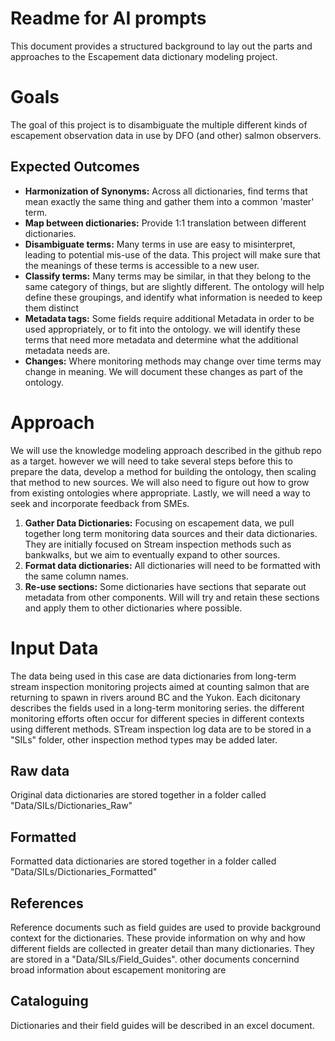 # Readme for AI prompts
This document provides a structured background to lay out the parts and approaches to the Escapement data dictionary modeling project.

# Goals
The goal of this project is to disambiguate the multiple different kinds of escapement observation data in use by DFO (and other) salmon observers.

## Expected Outcomes
 - **Harmonization of Synonyms:**  Across all dictionaries, find terms that mean exactly the same thing and gather them into a common 'master' term. 
 - **Map between dictionaries:** Provide 1:1 translation between different dictionaries. 
 - **Disambiguate terms:**  Many terms in use are easy to misinterpret, leading to potential mis-use of the data. This project will make sure that the meanings of these terms is accessible to a new user.
 - **Classify terms:** Many terms may be similar, in that they belong to the same category of things, but are slightly different. The ontology will help define these groupings, and identify what information is needed to keep them distinct
 - **Metadata tags:** Some fields require additional Metadata in order to be used appropriately, or to fit into the ontology. we will identify these terms that need more metadata and determine what the additional metadata needs are.  
 - **Changes:** Where monitoring methods may change over time terms may change in meaning.  We will document these changes as part of the ontology. 

# Approach
We will use the knowledge modeling approach described in the github repo as a target.  however we will need to take several steps before this to prepare the data, develop a method for building the ontology, then scaling that method to new sources. We will also need to figure out how to grow from existing ontologies where appropriate. Lastly, we will need a way to seek and incorporate feedback from SMEs.

1. **Gather Data Dictionaries:** Focusing on escapement data, we pull together long term monitoring data sources and their data dictionaries. They are initially focused on Stream inspection methods such as bankwalks,  but we aim to eventually expand to other sources.  
2. **Format data dictionaries:** All dictionaries will need to be formatted with the same column names. 
3. **Re-use sections:** Some dictionaries have sections that separate out metadata from other components.  Will will try and retain these sections and apply them to other dictionaries where possible. 



# Input Data
The data being used in this case are data dictionaries from long-term stream inspection monitoring projects aimed at counting salmon that are returning to spawn in rivers around BC and the Yukon. Each dicitonary describes the fields used in a long-term monitoring series.   the different monitoring efforts often occur for different species in different contexts using different methods.  STream inspection log data are to be stored in a "SILs" folder, other inspection method types may be added later.

## Raw data
Original data dictionaries are stored together in a folder called "Data/SILs/Dictionaries_Raw"

## Formatted 
Formatted data dictionaries are stored together in a folder called "Data/SILs/Dictionaries_Formatted"

## References
Reference documents such as field guides are used to provide background context for the dictionaries.  These provide information on why and how different fields are collected in greater detail than many dictionaries. They are stored in a "Data/SILs/Field_Guides". other documents concernind broad information about escapement monitoring are 

## Cataloguing 
Dictionaries and their field guides will be described in an excel document.